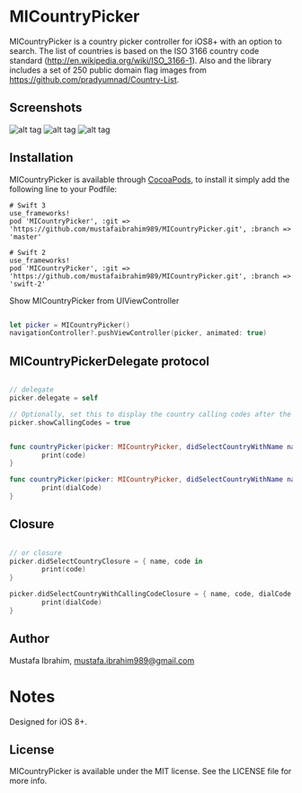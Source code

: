 # MICountryPicker

MICountryPicker is a country picker controller for iOS8+ with an option to search. The list of countries is based on the ISO 3166 country code standard (http://en.wikipedia.org/wiki/ISO_3166-1). Also and the library includes a set of 250 public domain flag images from https://github.com/pradyumnad/Country-List.

## Screenshots

![alt tag](https://github.com/mustafaibrahim989/MICountryPicker/blob/master/screen1.png) ![alt tag](https://github.com/mustafaibrahim989/MICountryPicker/blob/master/screen2.png) ![alt tag](https://github.com/mustafaibrahim989/MICountryPicker/blob/master/screen3.png)

## Installation

MICountryPicker is available through [CocoaPods](http://cocoapods.org), to install
it simply add the following line to your Podfile:
    
    # Swift 3
    use_frameworks!
    pod 'MICountryPicker', :git => 'https://github.com/mustafaibrahim989/MICountryPicker.git', :branch => 'master'
    
    # Swift 2
    use_frameworks!
    pod 'MICountryPicker', :git => 'https://github.com/mustafaibrahim989/MICountryPicker.git', :branch => 'swift-2'

Show MICountryPicker from UIViewController

```swift

let picker = MICountryPicker()
navigationController?.pushViewController(picker, animated: true)

```
## MICountryPickerDelegate protocol

```swift

// delegate
picker.delegate = self

// Optionally, set this to display the country calling codes after the names
picker.showCallingCodes = true

```

```swift

func countryPicker(picker: MICountryPicker, didSelectCountryWithName name: String, code: String) {
        print(code)
}

func countryPicker(picker: MICountryPicker, didSelectCountryWithName name: String, code: String, dialCode: String) {
        print(dialCode)
}
```

## Closure

```swift

// or closure
picker.didSelectCountryClosure = { name, code in
        print(code)
}

picker.didSelectCountryWithCallingCodeClosure = { name, code, dialCode in
        print(dialCode)
}

```

## Author

Mustafa Ibrahim, mustafa.ibrahim989@gmail.com

Notes
============

Designed for iOS 8+.

## License

MICountryPicker is available under the MIT license. See the LICENSE file for more info.
